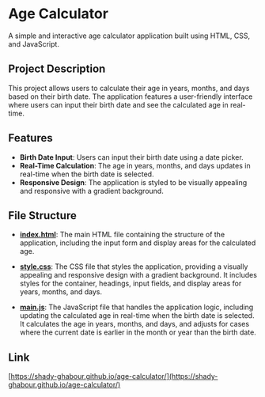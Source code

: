 # Age Calculator
A simple and interactive age calculator application built using HTML, CSS, and JavaScript.

## Project Description
This project allows users to calculate their age in years, months, and days based on their birth date. The application features a user-friendly interface where users can input their birth date and see the calculated age in real-time.

## Features
- **Birth Date Input**: Users can input their birth date using a date picker.
- **Real-Time Calculation**: The age in years, months, and days updates in real-time when the birth date is selected.
- **Responsive Design**: The application is styled to be visually appealing and responsive with a gradient background.

## File Structure
- **[index.html](index.html)**:
  The main HTML file containing the structure of the application, including the input form and display areas for the calculated age.

- **[style.css](style.css)**:
  The CSS file that styles the application, providing a visually appealing and responsive design with a gradient background. It includes styles for the container, headings, input fields, and display areas for years, months, and days.

- **[main.js](main.js)**:
  The JavaScript file that handles the application logic, including updating the calculated age in real-time when the birth date is selected. It calculates the age in years, months, and days, and adjusts for cases where the current date is earlier in the month or year than the birth date.

## Link
[https://shady-ghabour.github.io/age-calculator/](https://shady-ghabour.github.io/age-calculator/)